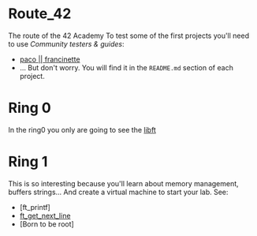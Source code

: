 # Route_42
The route of the 42 Academy
To test some of the first projects you'll need to use *Community testers & guides*:
- [paco || francinette](https://github.com/xicodomingues/francinette)
- ...
But don't worry. You will find it in the `README.md` section of each project.

# Ring 0
In the ring0 you only are going to see the [libft](https://github.com/aseth0/Route_42/blob/main/Libft/README.md)

# Ring 1
This is so interesting because you'll learn about memory management, buffers strings...
And create a virtual machine to start your lab.
See: 
- [ft_printf] 
- [ft_get_next_line](https://github.com/aseth0/Route_42/blob/main/get_next_line/README.md)
- [Born to be root]
